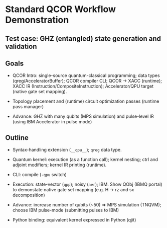 # Standard QCOR Workflow Demonstration

## Test case: GHZ (entangled) state generation and validation 

## Goals

- QCOR Intro: single-source quantum-classical programming; data types (qreg/AcceleratorBuffer); QCOR compiler CLI; QCOR -> XACC (runtime); XACC IR (Instruction/CompositeInstruction); Accelerator/QPU target (native gate set mapping).

- Topology placement and (runtime) circuit optimization passes (runtime pass manager)

- Advance: GHZ with many qubits (MPS simulation) and pulse-level IR (using IBM Accelerator in pulse mode)

## Outline

- Syntax-handling extension (`__qpu__`); `qreg` data type.

- Quantum kernel: execution (as a function call); kernel nesting; ctrl and adjoint modifiers; kernel IR printing (runtime).  

- CLI: compile (`-qpu` switch) 

- Execution: state-vector (`qpp`); noisy (`aer`); IBM. Show QObj (IBMQ portal) to demonstate native gate set mapping (e.g. H -> rz and sx decomposition)

- Advance: increase number of qubits (~50) => MPS simulation (TNQVM); choose IBM pulse-mode (submitting pulses to IBM)

- Python binding: equivalent kernel expressed in Python (qjit)

